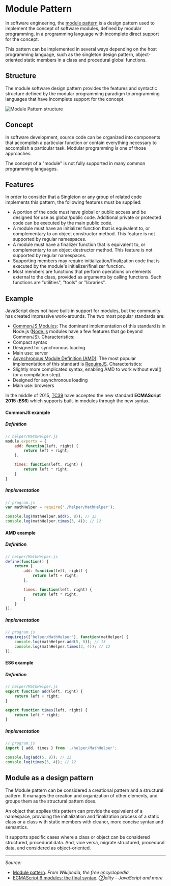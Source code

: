 # Module Pattern

In software engineering, the [module pattern](https://en.wikipedia.org/wiki/Module_pattern) is a design pattern used to implement the concept of software modules, defined by modular programming, in a programming language with incomplete direct support for the concept.

This pattern can be implemented in several ways depending on the host programming language, such as the singleton design pattern, object-oriented static members in a class and procedural global functions.

## Structure

The module software design pattern provides the features and syntactic structure defined by the modular programming paradigm to programming languages that have incomplete support for the concept.

![Module Pattern structure](https://upload.wikimedia.org/wikipedia/commons/7/73/Module-software-design-pattern.png)

## Concept

In software development, source code can be organized into components that accomplish a particular function or contain everything necessary to accomplish a particular task. Modular programming is one of those approaches.

The concept of a "module" is not fully supported in many common programming languages.

## Features

In order to consider that a Singleton or any group of related code implements this pattern, the following features must be supplied:

- A portion of the code must have global or public access and be designed for use as global/public code. Additional private or protected code can be executed by the main public code.
- A module must have an initializer function that is equivalent to, or complementary to an object constructor method. This feature is not supported by regular namespaces.
- A module must have a finalizer function that is equivalent to, or complementary to an object destructor method. This feature is not supported by regular namespaces.
- Supporting members may require initialization/finalization code that is executed by the module's initializer/finalizer function.
- Most members are functions that perform operations on elements external to the class, provided as arguments by calling functions. Such functions are "utilities", "tools" or "libraries".

## Example

JavaScript does not have built-in support for modules, but the community has created impressive work-arounds. The two most popular standards are:

- [CommonJS Modules](COMMONJS.md): The dominant implementation of this standard is in Node.js ([Node.js](NODEJS.md) modules have a few features that go beyond CommonJS). Characteristics:
 - Compact syntax
 - Designed for synchronous loading
 - Main use: server
- [Asynchronous Module Definition (AMD)](AMD.md): The most popular implementation of this standard is [RequireJS](REQUIREJS.md). Characteristics:
 - Slightly more complicated syntax, enabling AMD to work without eval() (or a compilation step).
 - Designed for asynchronous loading
 - Main use: browsers

In the middle of 2015, [TC39](https://github.com/tc39) have accepted the new standard **ECMAScript 2015** (**ES6**) which supports built-in modules through the new syntax.

#### CommonJS example

##### Definition

```js
// helper/MathHelper.js
module.exports = {
    add: function(left, right) {
        return left + right;
    },

    times: function(left, right) {
        return left * right;
    }
}
```

##### Implementation

```js
// program.js
var mathHelper = require('./helper/MathHelper');

console.log(mathHelper.add(5, 8)); // 13
console.log(mathHelper.times(3, 4)); // 12
```

#### AMD example

##### Definition

```js
// helper/MathHelper.js
define(function() {
    return {
        add: function(left, right) {
            return left + right;
        },

        times: function(left, right) {
            return left * right;
        }
    }
});
```

##### Implementation

```js
// program.js
requirejs(['helper/MathHelper'], function(matHelper) {
    console.log(mathHelper.add(5, 8)); // 13
    console.log(mathHelper.times(3, 4)); // 12
});
```

#### ES6 example

##### Definition

```js
// helper/MathHelper.js
export function add(left, right) {
    return left + right;
}

export function times(left, right) {
    return left * right;
}
```

##### Implementation

```js
// program.js
import { add, times } from './helper/MathHelper';

console.log(add(5, 8)); // 13
console.log(times(3, 4)); // 12
```

## Module as a design pattern

The Module pattern can be considered a creational pattern and a structural pattern. It manages the creation and organization of other elements, and groups them as the structural pattern does.

An object that applies this pattern can provide the equivalent of a namespace, providing the initialization and finalization process of a static class or a class with static members with cleaner, more concise syntax and semantics.

It supports specific cases where a class or object can be considered structured, procedural data. And, vice versa, migrate structured, procedural data, and considered as object-oriented.

----------

*Source:*
- [Module pattern](https://en.wikipedia.org/wiki/Module_pattern)*. From Wikipedia, the free encyclopedia*
- [ECMAScript 6 modules: the final syntax](http://www.2ality.com/2014/09/es6-modules-final.html)*. ②ality – JavaScript and more*